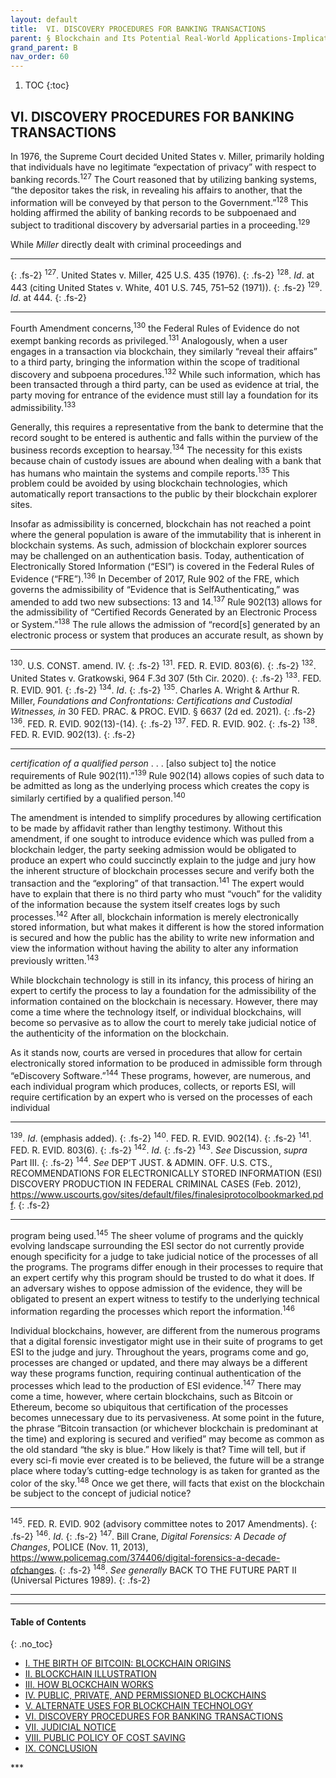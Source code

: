 ```yaml
---
layout: default
title:  VI. DISCOVERY PROCEDURES FOR BANKING TRANSACTIONS
parent: § Blockchain and Its Potential Real-World Applications-Implications on Disco on Discovery Procedures 
grand_parent: B
nav_order: 60 
---
```

<style>
.dont-break-out {
  /* These are technically the same, but use both */
  overflow-wrap: break-word;
  word-wrap: break-word;

     -ms-word-break: break-all;
  /* This is the dangerous one in WebKit, as it breaks things wherever */
  word-break: break-all;
  /* Instead use this non-standard one: */
  word-break: break-word;
}

.youtube-container {
    position: relative;
    width: 100%;
    height: 0;
    padding-bottom: 56.25%;
}
.youtube-video {
    position: absolute;
    top: 0;
    left: 0;
    width: 100%;
    height: 100%;
}

</style>

<div class="dont-break-out" markdown="1">

1. TOC
{:toc}

## VI. DISCOVERY PROCEDURES FOR BANKING TRANSACTIONS
In 1976, the Supreme Court decided United States v. Miller, primarily holding that individuals have no legitimate “expectation of privacy” with respect to banking records.<sup>127</sup> The Court reasoned that by utilizing banking systems, “the depositor takes the risk, in revealing his affairs to another, that the information will be conveyed by that person to the Government.”<sup>128</sup> This holding affirmed the ability of banking records to be subpoenaed and subject to traditional discovery by adversarial parties in a proceeding.<sup>129</sup>

While *Miller* directly dealt with criminal proceedings and 

***
{: .fs-2}
<sup>127</sup>. United States v. Miller, 425 U.S. 435 (1976). 
{: .fs-2}
<sup>128</sup>. *Id*. at 443 (citing United States v. White, 401 U.S. 745, 751–52 (1971)). 
{: .fs-2}
<sup>129</sup>. *Id*. at 444.
{: .fs-2}
***

Fourth Amendment concerns,<sup>130</sup> the Federal Rules of Evidence do not exempt banking records as privileged.<sup>131</sup> Analogously, when a user engages in a transaction via blockchain, they similarly “reveal their affairs” to a third party, bringing the information within the scope of traditional discovery and subpoena procedures.<sup>132</sup> While such information, which has been transacted through a third party, can be used as evidence at trial, the party moving for entrance of the evidence must still lay a foundation for its admissibility.<sup>133</sup>

Generally, this requires a representative from the bank to determine that the record sought to be entered is authentic and falls within the purview of the business records exception to hearsay.<sup>134</sup> The necessity for this exists because chain of custody issues are abound when dealing with a bank that has humans who maintain the systems and compile reports.<sup>135</sup> This problem could be avoided by using blockchain technologies, which automatically report transactions to the public by their blockchain explorer sites.

Insofar as admissibility is concerned, blockchain has not reached a point where the general population is aware of the immutability that is inherent in blockchain systems. As such, admission of blockchain explorer sources may be challenged on an authentication basis. Today, authentication of Electronically Stored Information (“ESI”) is covered in the Federal Rules of Evidence (“FRE”).<sup>136</sup> In December of 2017, Rule 902 of the FRE, which governs the admissibility of “Evidence that is SelfAuthenticating,” was amended to add two new subsections: 13 and 14.<sup>137</sup> Rule 902(13) allows for the admissibility of “Certified Records Generated by an Electronic Process or System.”<sup>138</sup> The rule allows the admission of “record[s] generated by an electronic process or system that produces an accurate result, as shown by

***
<sup>130</sup>. U.S. CONST. amend. IV.
{: .fs-2}
<sup>131</sup>. FED. R. EVID. 803(6).
{: .fs-2}
<sup>132</sup>. United States v. Gratkowski, 964 F.3d 307 (5th Cir. 2020).
{: .fs-2}
<sup>133</sup>. FED. R. EVID. 901.
{: .fs-2}
<sup>134</sup>. *Id*.
{: .fs-2}
<sup>135</sup>. Charles A. Wright & Arthur R. Miller, *Foundations and Confrontations: Certifications and Custodial Witnesses, in* 30 FED. PRAC. & PROC. EVID. § 6637 (2d ed. 2021).
{: .fs-2}
<sup>136</sup>. FED. R. EVID. 902(13)-(14).
{: .fs-2}
<sup>137</sup>. FED. R. EVID. 902.
{: .fs-2}
<sup>138</sup>. FED. R. EVID. 902(13).
{: .fs-2}
***

*certification of a qualified person* . . . [also subject to] the notice requirements of Rule 902(11).”<sup>139</sup> Rule 902(14) allows copies of such data to be admitted as long as the underlying process which creates the copy is similarly certified by a qualified person.<sup>140</sup>

The amendment is intended to simplify procedures by allowing certification to be made by affidavit rather than lengthy testimony. Without this amendment, if one sought to introduce evidence which was pulled from a blockchain ledger, the party seeking admission would be obligated to produce an expert who could succinctly explain to the judge and jury how the inherent structure of blockchain processes secure and verify both the transaction and the “exploring” of that transaction.<sup>141</sup> The expert would have to explain that there is no third party who must “vouch” for the validity of the information because the system itself creates logs by such processes.<sup>142</sup> After all, blockchain information is merely electronically stored information, but what makes it different is how the stored information is secured and how the public has the ability to write new information and view the information without having the ability to alter any information previously written.<sup>143</sup>

While blockchain technology is still in its infancy, this process of hiring an expert to certify the process to lay a foundation for the admissibility of the information contained on the blockchain is necessary. However, there may come a time where the technology itself, or individual blockchains, will become so pervasive as to allow the court to merely take judicial notice of the authenticity of the information on the blockchain.

As it stands now, courts are versed in procedures that allow for certain electronically stored information to be produced in admissible form through “eDiscovery Software.”<sup>144</sup> These programs, however, are numerous, and each individual program which produces, collects, or reports ESI, will require certification by an expert who is versed on the processes of each individual

***
<sup>139</sup>. *Id*. (emphasis added). 
{: .fs-2}
<sup>140</sup>. FED. R. EVID. 902(14). 
{: .fs-2}
<sup>141</sup>. FED. R. EVID. 803(6). 
{: .fs-2}
<sup>142</sup>. *Id*. 
{: .fs-2}
<sup>143</sup>. *See* Discussion, *supra* Part III. 
{: .fs-2}
<sup>144</sup>. *See* DEP’T JUST. & ADMIN. OFF. U.S. CTS., RECOMMENDATIONS FOR ELECTRONICALLY STORED INFORMATION (ESI) DISCOVERY PRODUCTION IN FEDERAL CRIMINAL CASES (Feb. 2012), https://www.uscourts.gov/sites/default/files/finalesiprotocolbookmarked.pdf.
{: .fs-2}
***

program being used.<sup>145</sup> The sheer volume of programs and the quickly evolving landscape surrounding the ESI sector do not currently provide enough specificity for a judge to take judicial notice of the processes of all the programs. The programs differ enough in their processes to require that an expert certify why this program should be trusted to do what it does. If an adversary wishes to oppose admission of the evidence, they will be obligated to present an expert witness to testify to the underlying technical information regarding the processes which report the information.<sup>146</sup>

Individual blockchains, however, are different from the numerous programs that a digital forensic investigator might use in their suite of programs to get ESI to the judge and jury. Throughout the years, programs come and go, processes are changed or updated, and there may always be a different way these programs function, requiring continual authentication of the processes which lead to the production of ESI evidence.<sup>147</sup> There may come a time, however, where certain blockchains, such as Bitcoin or Ethereum, become so ubiquitous that certification of the processes becomes unnecessary due to its pervasiveness. At some point in the future, the phrase “Bitcoin transaction (or whichever blockchain is predominant at the time) and exploring is secured and verified” may become as common as the old standard “the sky is blue.” How likely is that? Time will tell, but if every sci-fi movie ever created is to be believed, the future will be a strange place where today’s cutting-edge technology is as taken for granted as the color of the sky.<sup>148</sup> Once we get there, will facts that exist on the blockchain be subject to the concept of judicial notice?

***
<sup>145</sup>. FED. R. EVID. 902 (advisory committee notes to 2017 Amendments).
{: .fs-2}
<sup>146</sup>. *Id*.
{: .fs-2}
<sup>147</sup>. Bill Crane, *Digital Forensics: A Decade of Changes*, POLICE (Nov. 11, 2013), https://www.policemag.com/374406/digital-forensics-a-decade-ofchanges.
{: .fs-2}
<sup>148</sup>. *See generally* BACK TO THE FUTURE PART II (Universal Pictures 1989).
{: .fs-2}
***

***

#### Table of Contents
{: .no_toc}

<ul><li> <a href="/docs/B/Blockchain-and-Its-Potential-Real-World-Applications-Implications-on-Disco-on-Discovery-Procedures-1/">
I. THE BIRTH OF BITCOIN: BLOCKCHAIN ORIGINS</a></li><li> <a href="/docs/B/Blockchain-and-Its-Potential-Real-World-Applications-Implications-on-Disco-on-Discovery-Procedures-2/">
II. BLOCKCHAIN ILLUSTRATION</a></li><li> <a href="/docs/B/Blockchain-and-Its-Potential-Real-World-Applications-Implications-on-Disco-on-Discovery-Procedures-3/">
III. HOW BLOCKCHAIN WORKS</a></li><li> <a href="/docs/B/Blockchain-and-Its-Potential-Real-World-Applications-Implications-on-Disco-on-Discovery-Procedures-4/">
IV. PUBLIC, PRIVATE, AND PERMISSIONED BLOCKCHAINS</a></li><li> <a href="/docs/B/Blockchain-and-Its-Potential-Real-World-Applications-Implications-on-Disco-on-Discovery-Procedures-5/">
V. ALTERNATE USES FOR BLOCKCHAIN TECHNOLOGY </a></li><li> <a href="/docs/B/Blockchain-and-Its-Potential-Real-World-Applications-Implications-on-Disco-on-Discovery-Procedures-6/">
VI. DISCOVERY PROCEDURES FOR BANKING TRANSACTIONS</a></li><li> <a href="/docs/B/Blockchain-and-Its-Potential-Real-World-Applications-Implications-on-Disco-on-Discovery-Procedures-7/">
VII. JUDICIAL NOTICE</a></li><li> <a href="/docs/B/Blockchain-and-Its-Potential-Real-World-Applications-Implications-on-Disco-on-Discovery-Procedures-8/">
VIII. PUBLIC POLICY OF COST SAVING</a></li><li> <a href="/docs/B/Blockchain-and-Its-Potential-Real-World-Applications-Implications-on-Disco-on-Discovery-Procedures-9/">
IX. CONCLUSION</a></li></ul>
***

</div>
